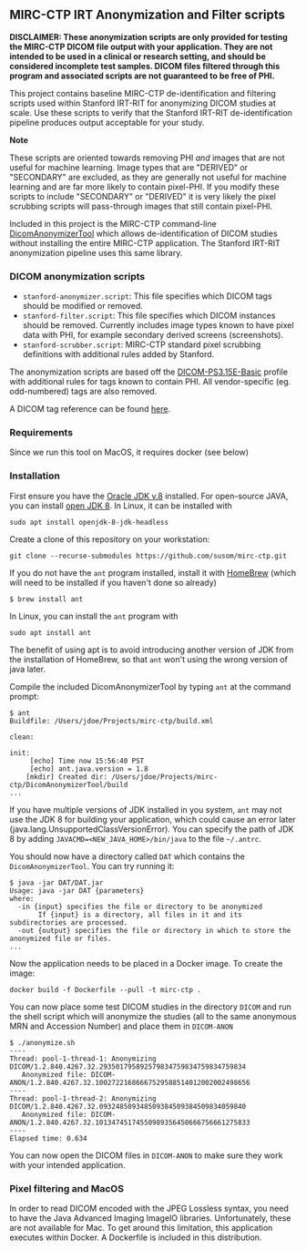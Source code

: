 ## MIRC-CTP IRT Anonymization and Filter scripts

**DISCLAIMER: These anonymization scripts are only provided for testing the MIRC-CTP DICOM file output with your application. They are not intended to be used in a clinical or research setting, and should be considered incomplete test samples. DICOM files filtered through this program and associated scripts are not guaranteed to be free of PHI.**

This project contains baseline MIRC-CTP de-identification and filtering scripts used within Stanford IRT-RIT for anonymizing DICOM studies at scale. Use these scripts to verify that the Stanford IRT-RIT de-identification pipeline produces output acceptable for your study.

**Note**

These scripts are oriented towards removing PHI *and* images that are not useful for machine learning. Image types that are "DERIVED" or "SECONDARY" are excluded, as they are generally not useful for machine learning and are far more likely to contain pixel-PHI. If you modify
these scripts to include "SECONDARY" or "DERIVED" it is very likely the pixel scrubbing scripts will pass-through images that still contain pixel-PHI.

Included in this project is the MIRC-CTP command-line [DicomAnonymizerTool](https://github.com/johnperry/DicomAnonymizerTool) which allows de-identification of DICOM studies without installing the entire MIRC-CTP application. The Stanford IRT-RIT anonymization pipeline uses this same library. 

### DICOM anonymization scripts ###
* `stanford-anonymizer.script`: This file specifies which DICOM tags should be modified or removed. 
* `stanford-filter.script`: This file specifies which DICOM instances should be removed. Currently includes image types known to have pixel data with PHI, for example secondary derived screens (screenshots). 
* `stanford-scrubber.script`: MIRC-CTP standard pixel scrubbing definitions with additional rules added by Stanford.

The anonymization scripts are based off the [DICOM-PS3.15E-Basic](http://dicom.nema.org/dicom/2013/output/chtml/part15/PS3.15.html) profile with additional rules for tags known to contain PHI. All vendor-specific (eg. odd-numbered) tags are also removed.

A DICOM tag reference can be found [here](https://dicom.innolitics.com/ciods/cr-image/patient).

### Requirements

Since we run this tool on MacOS, it requires docker (see below)

### Installation

First ensure you have the [Oracle JDK v.8](http://www.oracle.com/technetwork/java/javase/downloads/jdk8-downloads-2133151.html) installed. For open-source JAVA, you can install [open JDK 8](https://openjdk.org/projects/jdk8/). In Linux, it can be installed with 
```
sudo apt install openjdk-8-jdk-headless
```  

Create a clone of this repository on your workstation:
```
git clone --recurse-submodules https://github.com/susom/mirc-ctp.git
```

If you do not have the `ant` program installed, install it with [HomeBrew](https://brew.sh/) (which will need to be installed if you haven't done so already)

```
$ brew install ant
```
In Linux, you can install the `ant` program with 
```
sudo apt install ant
``` 
The benefit of using apt is to avoid introducing another version of JDK from the installation of HomeBrew, so that `ant` won't using the wrong version of java later.

Compile the included DicomAnonymizerTool by typing `ant` at the command prompt:

```
$ ant
Buildfile: /Users/jdoe/Projects/mirc-ctp/build.xml

clean:

init:
     [echo] Time now 15:56:40 PST
     [echo] ant.java.version = 1.8
    [mkdir] Created dir: /Users/jdoe/Projects/mirc-ctp/DicomAnonymizerTool/build
...

```
If you have multiple versions of JDK installed in you system, `ant` may not use the JDK 8 for building your application, which could cause an error later (java.lang.UnsupportedClassVersionError). You can specify the path of JDK 8 by adding `JAVACMD=<NEW_JAVA_HOME>/bin/java` to 
the file `~/.antrc`.

You should now have a directory called `DAT` which contains the `DicomAnonymizerTool`. You can try running it: 

```
$ java -jar DAT/DAT.jar
Usage: java -jar DAT {parameters}
where:
  -in {input} specifies the file or directory to be anonymized
       If {input} is a directory, all files in it and its subdirectories are processed.
  -out {output} specifies the file or directory in which to store the anonymized file or files.
...
```

Now the application needs to be placed in a Docker image. To create the image: 

`docker build -f Dockerfile --pull -t mirc-ctp .` 

You can now place some test DICOM studies in the directory `DICOM` and run the shell script which will anonymize the studies (all to the same anonymous MRN and Accession Number) and place them in `DICOM-ANON`

```
$ ./anonymize.sh
----
Thread: pool-1-thread-1: Anonymizing DICOM/1.2.840.4267.32.293501795892579834759834759834759834
   Anonymized file: DICOM-ANON/1.2.840.4267.32.10027221686667529588514012002002498656
----
Thread: pool-1-thread-2: Anonymizing DICOM/1.2.840.4267.32.093248509348509384509384509834059840
   Anonymized file: DICOM-ANON/1.2.840.4267.32.10134745174550989356450666756661275833
----
Elapsed time: 0.634
```

You can now open the DICOM files in `DICOM-ANON` to make sure they work with your intended application.

### Pixel filtering and MacOS 

In order to read DICOM encoded with the JPEG Lossless syntax, you need to have the Java Advanced Imaging ImageIO libraries.
Unfortunately, these are not available for Mac. To get around this limitation, this application executes within Docker. 
A Dockerfile is included in this distribution.
